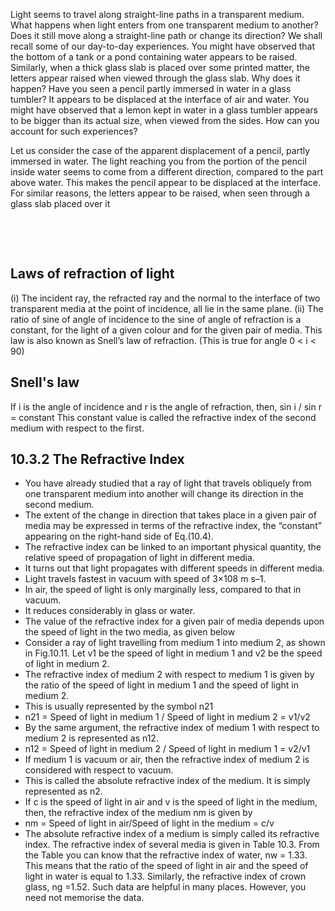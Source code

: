 Light seems to travel along straight-line paths in a transparent medium.
What happens when light enters from one transparent medium to another? 
Does it still move along a straight-line path or change its direction? 
We shall recall some of our day-to-day experiences.
You might have observed that the bottom of a tank or a pond containing water appears to be raised. 
Similarly, when a thick glass slab is placed over some printed matter, the letters appear raised when viewed through the glass slab. 
Why does it happen? 
Have you seen a pencil partly immersed in water in a glass tumbler? 
It appears to be displaced at the interface of air and water. 
You might have observed that a lemon kept in water in a glass tumbler appears to be bigger than its actual size, when viewed from the sides. 
How can you account for such experiences?

Let us consider the case of the apparent displacement of a pencil, partly immersed in water. 
The light reaching you from the portion of the pencil inside water seems to come from a different direction, compared to the part above water. 
This makes the pencil appear to be displaced at the interface. 
For similar reasons, the letters appear to be raised, when seen through a glass slab placed over it

<p style="page-break-after: always;">&nbsp;</p>
<p style="page-break-before: always;">&nbsp;</p>

## Laws of refraction of light
(i) The incident ray, the refracted ray and the normal to the interface of two transparent media at the point of incidence, all lie in the same plane.
(ii) The ratio of sine of angle of incidence to the sine of angle of refraction is a constant, for the light of a given colour and for the given pair of media. This law is also known as Snell’s law of
refraction. (This is true for angle 0 < i < 90)

## Snell's law
If i is the angle of incidence and r is the angle of refraction, then, 
sin i / sin r = constant
This constant value is called the refractive index of the second medium with respect to the first.

## 10.3.2 The Refractive Index
* You have already studied that a ray of light that travels obliquely from one transparent medium into another will change its direction in the second medium. 
* The extent of the change in direction that takes place in a given pair of media may be expressed in terms of the refractive index, the “constant” appearing on the right-hand side of Eq.(10.4).
* The refractive index can be linked to an important physical quantity, the relative speed of propagation of light in different media. 
* It turns out that light propagates with different speeds in different media. 
* Light travels fastest in vacuum with speed of 3×108 m s–1. 
* In air, the speed of light is only marginally less, compared to that in vacuum. 
* It reduces considerably in glass or water. 
* The value of the refractive index for a given pair of media depends upon the speed of light in the two media, as given below
* Consider a ray of light travelling from medium 1 into medium 2, as shown in Fig.10.11. Let v1 be the speed of light in medium 1 and v2 be the speed of light in medium 2. 
* The refractive index of medium 2 with respect to medium 1 is given by the ratio of the speed of light in medium 1 and the speed of light in medium 2. 
* This is usually represented by the symbol n21
* n21 = Speed of light in medium 1 / Speed of light in medium 2 = v1/v2
* By the same argument, the refractive index of medium 1 with respect to medium 2 is represented as n12.
* n12 = Speed of light in medium 2 / Speed of light in medium 1 = v2/v1
* If medium 1 is vacuum or air, then the refractive index of medium 2 is considered with respect to vacuum.
* This is called the absolute refractive index of the medium. It is simply represented as n2.
* If c is the speed of light in air and v is the speed of light in the medium, then, the refractive index of the medium nm is given by
* nm = Speed of light in air/Speed of light in the medium = c/v
* The absolute refractive index of a medium is simply called its refractive index. The refractive index of several media is given in Table 10.3. From
the Table you can know that the refractive index of water, nw = 1.33. This means that the ratio of the speed of light in air and the speed of light in water is equal to 1.33. Similarly, the refractive index of crown
glass, ng =1.52. Such data are helpful in many places. However, you need not memorise the data.
